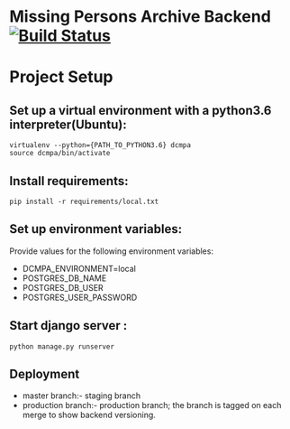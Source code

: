 # Missing Persons Archive Backend [![Build Status](https://travis-ci.com/dcmpa/backend.svg?branch=master)](https://travis-ci.com/dcmpa/backend)

# Project Setup 

## Set up a virtual environment with a python3.6 interpreter(Ubuntu):
```
virtualenv --python={PATH_TO_PYTHON3.6} dcmpa
source dcmpa/bin/activate
```

## Install requirements:
```
pip install -r requirements/local.txt
```

## Set up environment variables:
Provide values for the following environment variables:
- DCMPA_ENVIRONMENT=local
- POSTGRES_DB_NAME
- POSTGRES_DB_USER
- POSTGRES_USER_PASSWORD

## Start django server :
```
python manage.py runserver
```

## Deployment
- master branch:- staging branch
- production branch:- production branch; the branch is tagged on each merge to show backend versioning.